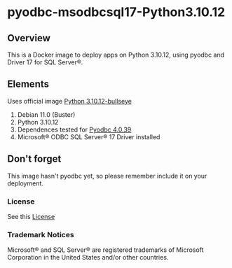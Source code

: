 # pyodbc-msodbcsql17-Python3.10.12

## Overview

This is a Docker image to deploy apps on Python 3.10.12, using pyodbc and Driver 17 for SQL Server®.

## Elements

Uses official image [Python 3.10.12-bullseye](https://hub.docker.com/_/python/)

1. Debian 11.0 (Buster)
2. Python 3.10.12
3. Dependences tested for [Pyodbc 4.0.39](https://pypi.org/project/pyodbc/4.0.39/)
4. Microsoft® ODBC SQL Server® 17 Driver installed

## Don't forget

This image hasn't pyodbc yet, so please remember include it on your deployment.

### License

See this [License](LICENSE)

### Trademark Notices

Microsoft® and SQL Server® are registered trademarks of Microsoft Corporation in the United States and/or other countries.
